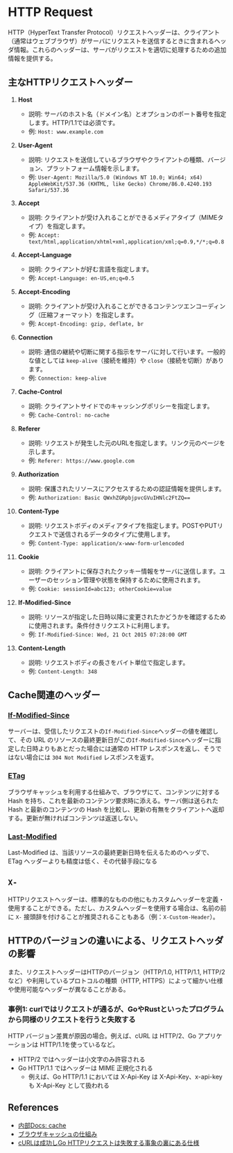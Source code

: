 # HTTP Request

HTTP（HyperText Transfer Protocol）リクエストヘッダーは、クライアント（通常はウェブブラウザ）がサーバにリクエストを送信するときに含まれるヘッダ情報。これらのヘッダーは、サーバがリクエストを適切に処理するための追加情報を提供する。

## 主なHTTPリクエストヘッダー

1. **Host**
    - 説明: サーバのホスト名（ドメイン名）とオプションのポート番号を指定します。HTTP/1.1では必須です。
    - 例: `Host: www.example.com`

2. **User-Agent**
    - 説明: リクエストを送信しているブラウザやクライアントの種類、バージョン、プラットフォーム情報を示します。
    - 例: `User-Agent: Mozilla/5.0 (Windows NT 10.0; Win64; x64) AppleWebKit/537.36 (KHTML, like Gecko) Chrome/86.0.4240.193 Safari/537.36`

3. **Accept**
    - 説明: クライアントが受け入れることができるメディアタイプ（MIMEタイプ）を指定します。
    - 例: `Accept: text/html,application/xhtml+xml,application/xml;q=0.9,*/*;q=0.8`

4. **Accept-Language**
    - 説明: クライアントが好む言語を指定します。
    - 例: `Accept-Language: en-US,en;q=0.5`

5. **Accept-Encoding**
    - 説明: クライアントが受け入れることができるコンテンツエンコーディング（圧縮フォーマット）を指定します。
    - 例: `Accept-Encoding: gzip, deflate, br`

6. **Connection**
    - 説明: 通信の継続や切断に関する指示をサーバに対して行います。一般的な値としては `keep-alive`（接続を維持）や `close`（接続を切断）があります。
    - 例: `Connection: keep-alive`

7. **Cache-Control**
    - 説明: クライアントサイドでのキャッシングポリシーを指定します。
    - 例: `Cache-Control: no-cache`

8. **Referer**
    - 説明: リクエストが発生した元のURLを指定します。リンク元のページを示します。
    - 例: `Referer: https://www.google.com`

9. **Authorization**
    - 説明: 保護されたリソースにアクセスするための認証情報を提供します。
    - 例: `Authorization: Basic QWxhZGRpbjpvcGVuIHNlc2FtZQ==`

10. **Content-Type**
    - 説明: リクエストボディのメディアタイプを指定します。POSTやPUTリクエストで送信されるデータのタイプに使用します。
    - 例: `Content-Type: application/x-www-form-urlencoded`

11. **Cookie**
    - 説明: クライアントに保存されたクッキー情報をサーバに送信します。ユーザーのセッション管理や状態を保持するために使用されます。
    - 例: `Cookie: sessionId=abc123; otherCookie=value`

12. **If-Modified-Since**
    - 説明: リソースが指定した日時以降に変更されたかどうかを確認するために使用されます。条件付きリクエストに利用します。
    - 例: `If-Modified-Since: Wed, 21 Oct 2015 07:28:00 GMT`

13. **Content-Length**
    - 説明: リクエストボディの長さをバイト単位で指定します。
    - 例: `Content-Length: 348`

## Cache関連のヘッダー

### [If-Modified-Since](https://developer.mozilla.org/ja/docs/Web/HTTP/Headers/If-Modified-Since)

サーバーは、受信したリクエストの`If-Modified-Since`ヘッダーの値を確認して、その URL のリソースの最終更新日がこの`If-Modified-Since`ヘッダーに指定した日時よりもあとだった場合には通常の HTTP レスポンスを返し、そうではない場合には `304 Not Modified` レスポンスを返す。

### [ETag](https://developer.mozilla.org/ja/docs/Web/HTTP/Headers/ETag)

ブラウザキャッシュを利用する仕組みで、ブラウザにて、コンテンツに対する Hash を持ち、これを最新のコンテンツ要求時に添える。サーバ側は送られた Hash と最新のコンテンツの Hash を比較し、更新の有無をクライアントへ返却する。更新が無ければコンテンツは返送しない。

### [Last-Modified](https://developer.mozilla.org/ja/docs/Web/HTTP/Headers/Last-Modified)

Last-Modified は、当該リソースの最終更新日時を伝えるためのヘッダで、ETag ヘッダーよりも精度は低く、その代替手段になる

## `X-`

HTTPリクエストヘッダーは、標準的なものの他にもカスタムヘッダーを定義・使用することができる。ただし、カスタムヘッダーを使用する場合は、名前の前に `X-` 接頭辞を付けることが推奨されることもある（例：`X-Custom-Header`）。

## HTTPのバージョンの違いによる、リクエストヘッダの影響

また、リクエストヘッダーはHTTPのバージョン（HTTP/1.0, HTTP/1.1, HTTP/2など）や利用しているプロトコルの種類（HTTP, HTTPS）によって細かい仕様や使用可能なヘッダーが異なることがある。

### 事例1: curlではリクエストが通るが、GoやRustといったプログラムから同様のリクエストを行うと失敗する

HTTP バージョン差異が原因の場合。例えば、cURL は HTTP/2、Go アプリケーションは HTTP/1.1を使っているなど。

- HTTP/2 ではヘッダーは小文字のみ許容される
- Go HTTP/1.1 ではヘッダーは MIME 正規化される
  - 例えば、Go HTTP/1.1 においては X-Api-Key は X-Api-Key、x-api-key も X-Api-Key として扱われる

## References

- [内部Docs: cache](../cache/http-header/README.md)
- [ブラウザキャッシュの仕組み](https://zenn.dev/msy/articles/e81ff7cd52659a)
- [cURLは成功しGo HTTPリクエストは失敗する事象の裏にある仕様](https://developers.cyberagent.co.jp/blog/archives/53785/)
